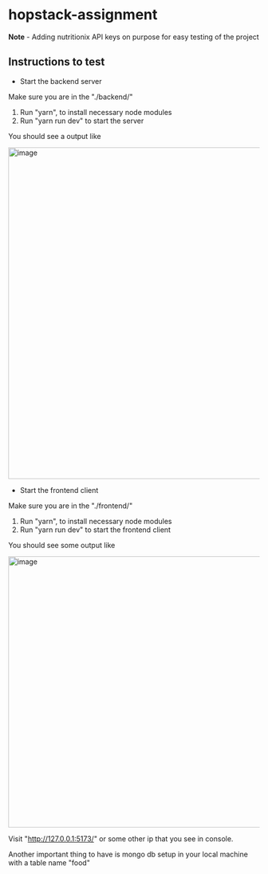 # hopstack-assignment

**Note** - Adding nutritionix API keys on purpose for easy testing of the project

## Instructions to test

- Start the backend server

Make sure you are in the "./backend/"

1. Run "yarn", to install necessary node modules
2. Run "yarn run dev" to start the server

You should see a output like 

<img width="664" alt="image" src="https://user-images.githubusercontent.com/59890794/204022512-4d0829e6-d912-4bb9-8883-853c430b56ce.png">

- Start the frontend client

Make sure you are in the "./frontend/"

1. Run "yarn", to install necessary node modules
2. Run "yarn run dev" to start the frontend client

You should see some output like

<img width="543" alt="image" src="https://user-images.githubusercontent.com/59890794/204023016-ea6f9de1-d241-4ec5-9fac-131f26049a34.png">

Visit "http://127.0.0.1:5173/" or some other ip that you see in console.

Another important thing to have is mongo db setup in your local machine with a table name "food"
